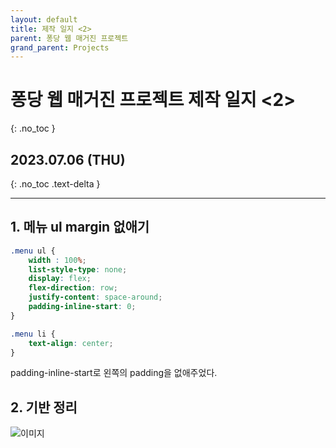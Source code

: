 ```yaml
---
layout: default
title: 제작 일지 <2>
parent: 퐁당 웹 매거진 프로젝트
grand_parent: Projects
---
```


# 퐁당 웹 매거진 프로젝트 제작 일지 <2>
{: .no_toc }

## 2023.07.06 (THU)
{: .no_toc .text-delta }

---

## 1. 메뉴 ul margin 없애기

```css
.menu ul {
    width : 100%;
    list-style-type: none;
    display: flex;
    flex-direction: row;
    justify-content: space-around;
    padding-inline-start: 0;
}

.menu li {
    text-align: center;
}
```

padding-inline-start로 왼쪽의 padding을 없애주었다.

## 2. 기반 정리
![이미지](../../../../assets/images/pongdang/screenshot1.png)